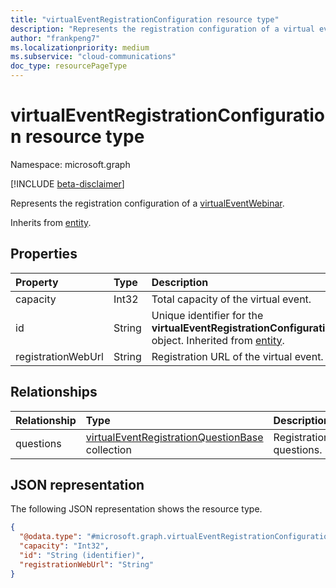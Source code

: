 ```yaml
---
title: "virtualEventRegistrationConfiguration resource type"
description: "Represents the registration configuration of a virtual event."
author: "frankpeng7"
ms.localizationpriority: medium
ms.subservice: "cloud-communications"
doc_type: resourcePageType
---
```


# virtualEventRegistrationConfiguration resource type

Namespace: microsoft.graph

[!INCLUDE [beta-disclaimer](../../includes/beta-disclaimer.md)]

Represents the registration configuration of a [virtualEventWebinar](../resources/virtualeventwebinar.md).

Inherits from [entity](../resources/entity.md).

## Properties

| Property           | Type   | Description                                                                                                                  |
|:-------------------|:-------|:-----------------------------------------------------------------------------------------------------------------------------|
| capacity           | Int32  | Total capacity of the virtual event.                                                                                         |
| id                 | String | Unique identifier for the **virtualEventRegistrationConfiguration** object. Inherited from [entity](../resources/entity.md). |
| registrationWebUrl | String | Registration URL of the virtual event.                                                                                       |

## Relationships

|Relationship|Type|Description|
|:---|:---|:---|
|questions|[virtualEventRegistrationQuestionBase](../resources/virtualeventregistrationquestionbase.md) collection|Registration questions.|

## JSON representation

The following JSON representation shows the resource type.

<!-- {
  "blockType": "resource",
  "keyProperty": "id",
  "@odata.type": "microsoft.graph.virtualEventRegistrationConfiguration",
  "baseType": "microsoft.graph.entity",
  "openType": false
}
-->
``` json
{
  "@odata.type": "#microsoft.graph.virtualEventRegistrationConfiguration",
  "capacity": "Int32",  
  "id": "String (identifier)",
  "registrationWebUrl": "String"
}
```
